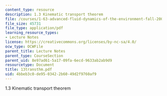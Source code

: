 ```yaml
---
content_type: resource
description: 1.3 Kinematic transport theorem
file: /courses/1-63-advanced-fluid-dynamics-of-the-environment-fall-2002/4bbeb3c0de9503422b6049d2f9760af9_13transthm.pdf
file_size: 45731
file_type: application/pdf
learning_resource_types:
- Lecture Notes
license: https://creativecommons.org/licenses/by-nc-sa/4.0/
ocw_type: OCWFile
parent_title: Lecture Notes
parent_type: CourseSection
parent_uid: 8e97ad61-5a17-09fa-6ecd-9633ab2ab9d9
resourcetype: Document
title: 13transthm.pdf
uid: 4bbeb3c0-de95-0342-2b60-49d2f9760af9
---
```

1.3 Kinematic transport theorem